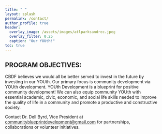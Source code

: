 ```yaml
---
title: " "
layout: splash
permalink: /contact/
author_profile: true
header:
  overlay_image: /assets/images/atlparksandrec.jpeg
  overlay_filter: 0.25
  caption: "Our YOUth!"
toc: true
---
```


## PROGRAM OBJECTIVES:

CBDF believes we would all be better served to invest in the future by investing in our YOUth. Our primary focus is community development via YOUth development. 
YOUth Development is a blueprint for positive community development! We can also equip community YOUth with essential academic, civic, economic, and social life skills needed to improve the quality of life in a community and promote a productive and constructive society.

Contact Dr. Dell Byrd, Vice President at communityblueprintdevelopment@gmail.com for partnerships, collaborations or volunteer initiatives.




